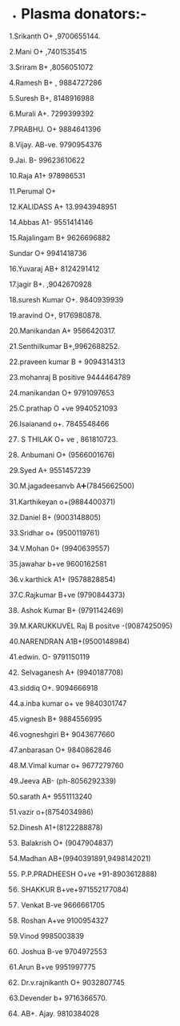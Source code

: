 - # Plasma donators:-

1.Srikanth O+ ,9700655144.

2.Mani O+ ,7401535415

3.Sriram B+ ,8056051072

4.Ramesh B+ , 9884727286

5.Suresh B+, 8148916988

6.Murali  A+. 7299399392

7.PRABHU. O+ 9884641396

8.Vijay. AB-ve. 9790954376

9.Jai. B-    99623610622

10.Raja A1+ 978986531

11.Perumal O+

12.KALIDASS A+ 13.9943948951

14.Abbas A1- 9551414146

15.Rajalingam B+ 9626696882

Sundar O+ 9941418736

16.Yuvaraj AB+ 8124291412

17.jagir B+. ,9042670928

18.suresh Kumar O+. 9840939939

19.aravind O+, 9176980878.

20.Manikandan A+ 9566420317.

21.Senthilkumar B+,9962688252.

22.praveen kumar B + 9094314313

23.mohanraj B positive 9444464789

24.manikandan O+ 9791097653

25.C.prathap O +ve 9940521093

26.Isaianand o+. 7845548466

27. S THILAK O+ ve , 861810723.

28. Anbumani O+ (9566001676)

29.Syed A+  9551457239

30.M.jagadeesanvb A➕(7845662500)

31.Karthikeyan o+(9884400371)

32.Daniel B+ (9003148805)

33.Sridhar o+ (9500119761)

34.V.Mohan 0+ (9940639557)                        

35.jawahar b+ve 9600162581

36.v.karthick A1+ (9578828854)

37.C.Rajkumar B+ve (9790844373)

38. Ashok Kumar B+ (9791142469)

39.M.KARUKKUVEL Raj B positve -(9087425095)

40.NARENDRAN A1B+(9500148984)

41.edwin. O- 9791150119 

42. Selvaganesh A+ (9940187708)

43.siddiq O+. 9094666918

44.a.inba kumar o+ ve 9840301747

45.vignesh B+ 9884556995

46.vogneshgiri B+ 9043677660

47.anbarasan O+ 9840862846

48.M.Vimal kumar o+ 9677279760

49.Jeeva AB- (ph-8056292339)

50.sarath A+ 9551113240

51.vazir o+(8754034986)

52.Dinesh A1+(8122288878)

53. Balakrish  O+ (9047904837)                    

54.Madhan AB+(9940391891,9498142021)

55. P.P.PRADHEESH O+ve +91-8903612888)

56. SHAKKUR B+ve+971552177084)

57. Venkat B-ve 9666661705

58. Roshan A+ve 9100954327

59.Vinod 9985003839

60. Joshua B-ve 9704972553

61.Arun B+ve 9951997775

62. Dr.v.rajnikanth O+  9032807745

63.Devender b+ 9716366570.

64. AB+. Ajay. 9810384028